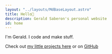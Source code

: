 ```yaml
---
layout: "../layouts/MdBaseLayout.astro"
title: Hello👋
description: Gerald Saberon's personal website
id: home
---
```


I'm Gerald. I code and make stuff.

Check out [my little projects here](/projects) or on [GitHub](https://github.com/geraldsaberon)
